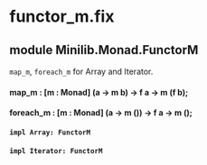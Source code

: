 # functor_m.fix

## module Minilib.Monad.FunctorM

`map_m`, `foreach_m` for Array and Iterator.

#### map_m : [m : Monad] (a -> m b) -> f a -> m (f b);

#### foreach_m : [m : Monad] (a -> m ()) -> f a -> m ();

#### `impl Array: FunctorM`

#### `impl Iterator: FunctorM`

